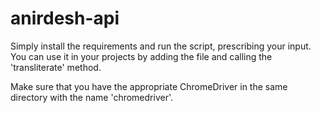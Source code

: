 # anirdesh-api
Simply install the requirements and run the script, prescribing your input. You can use it in your projects by adding the file and calling the 'transliterate' method.

Make sure that you have the appropriate ChromeDriver in the same directory with the name 'chromedriver'.
